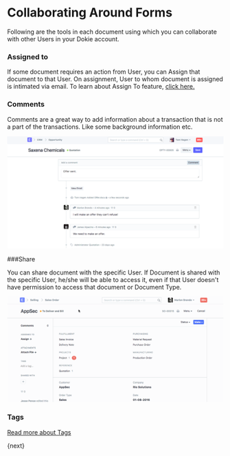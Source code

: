 <!-- add-breadcrumbs -->
# Collaborating Around Forms

Following are the tools in each document using which you can collaborate with other Users in your Dokie account.

### Assigned to

If some document requires an action from User, you can Assign that document to that User. On assignment, User to whom document is assigned is intimated via email. To learn about Assign To feature, [click here.](/dokie/collaboration/assignment.md)

### Comments

Comments are a great way to add information about a transaction that is not a
part of the transactions. Like some background information etc.

<img class="screenshot" alt="Assign" src="./assets/comments-1.png">

###Share

You can share document with the specific User. If Document is shared with the specific User, he/she will be able to access it, even if that User doesn't have permission to access that document or Document Type.

<img class="screenshot" alt="Assign" src="./assets/share-1.gif">

### Tags

[Read more about Tags](/dokie/collaboration/tags.md)

{next}
